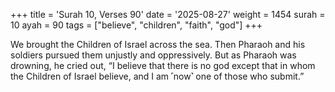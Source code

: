 +++
title = 'Surah 10, Verses 90'
date = '2025-08-27'
weight = 1454
surah = 10
ayah = 90
tags = ["believe", "children", "faith", "god"]
+++

We brought the Children of Israel across the sea. Then Pharaoh and his soldiers pursued them unjustly and oppressively. But as Pharaoh was drowning, he cried out, “I believe that there is no god except that in whom the Children of Israel believe, and I am ˹now˺ one of those who submit.”
